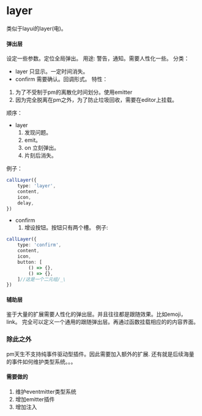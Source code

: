 # layer
类似于layui的layer(电)。
#### 弹出层
设定一些参数。定位全局弹出。
用途: 警告，通知。需要人性化一些。
分类：
- layer 只显示。一定时间消失。
- confirm 需要确认。回调形式。
特性：
1. 为了不受制于pm的离散化时间划分。使用emitter
2. 因为完全脱离在pm之外，为了防止垃圾回收，需要在editor上挂载。

顺序：
- layer
    1. 发现问题。
    2. emit。
    3. on 立刻弹出。
    4. 片刻后消失。

例子： 
```ts
callLayer({
    type: 'layer',
    content,
    icon,
    delay,
})
```
- confirm
    1. 增设按钮。按钮只有两个槽。
例子:
```ts
callLayer({
    type: 'confirm',
    content,
    icon,
    button: [
        () => {},
        () => {}, 
    ]//这是一个二元组/_\
})
```

#### 辅助层
鉴于大量的扩展需要人性化的弹出层。并且往往都是跟随效果。比如emoji，link。
完全可以定义一个通用的跟随弹出层。再通过函数挂载相应的的内容界面。

### 除此之外
pm天生不支持纯事件驱动型插件。因此需要加入额外的扩展.
还有就是后续海量的事件如何维护类型系统。。。

#### 需要做的
1. 维护eventmitter类型系统
2. 增加emitter插件
3. 增加注入